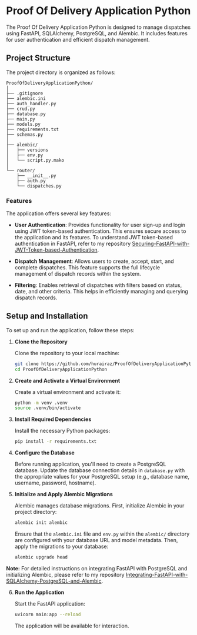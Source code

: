 # Proof Of Delivery Application Python

The Proof Of Delivery Application Python is designed to manage dispatches using FastAPI, SQLAlchemy, PostgreSQL, and Alembic. It includes features for user authentication and efficient dispatch management.

## Project Structure

The project directory is organized as follows:

```
ProofOfDeliveryApplicationPython/
│
├── .gitignore
├── alembic.ini
├── auth_handler.py
├── crud.py
├── database.py
├── main.py
├── models.py
├── requirements.txt
├── schemas.py
│
├── alembic/
│   ├── versions
│   ├── env.py
│   └── script.py.mako
│
└── router/
    ├── __init__.py
    ├── auth.py
    └── dispatches.py
```

### Features

The application offers several key features:

- **User Authentication**: Provides functionality for user sign-up and login using JWT token-based authentication. This ensures secure access to the application and its features. To understand JWT token-based authentication in FastAPI, refer to my repository [Securing-FastAPI-with-JWT-Token-based-Authentication](https://github.com/hurairaz/Securing-FastAPI-with-JWT-Token-based-Authentication).

  
- **Dispatch Management**: Allows users to create, accept, start, and complete dispatches. This feature supports the full lifecycle management of dispatch records within the system.

- **Filtering**: Enables retrieval of dispatches with filters based on status, date, and other criteria. This helps in efficiently managing and querying dispatch records.


## Setup and Installation

To set up and run the application, follow these steps:

1. **Clone the Repository**

   Clone the repository to your local machine:

   ```bash
   git clone https://github.com/hurairaz/ProofOfDeliveryApplicationPython.git
   cd ProofOfDeliveryApplicationPython
   ```

2. **Create and Activate a Virtual Environment**

   Create a virtual environment and activate it:

   ```bash
   python -m venv .venv
   source .venv/bin/activate
   ```

3. **Install Required Dependencies**

   Install the necessary Python packages:

   ```bash
   pip install -r requirements.txt
   ```

4. **Configure the Database**

   Before running application, you'll need to create a PostgreSQL database. Update the database connection details in `database.py` with the appropriate values for your PostgreSQL setup (e.g., database name, username, password, hostname).

5. **Initialize and Apply Alembic Migrations**

   Alembic manages database migrations. First, initialize Alembic in your project directory:

   ```bash
   alembic init alembic
   ```

   Ensure that the `alembic.ini` file and `env.py` within the `alembic/` directory are configured with your database URL and model metadata. Then, apply the migrations to your database:

   ```bash
   alembic upgrade head
   ```
**Note:** For detailed instructions on integrating FastAPI with PostgreSQL and initializing Alembic, please refer to my repository [Integrating-FastAPI-with-SQLAlchemy-PostgreSQL-and-Alembic](https://github.com/hurairaz/Integrating-FastAPI-with-SQLAlchemy-PostgreSQL-and-Alembic).



6. **Run the Application**

   Start the FastAPI application:

   ```bash
   uvicorn main:app --reload
   ```

   The application will be available for interaction.

